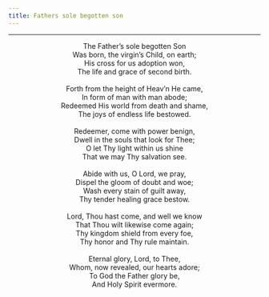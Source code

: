 ```yaml
---
title: Fathers sole begotten son
---
```


---
<center>
The Father’s sole begotten Son<br/>
Was born, the virgin’s Child, on earth;<br/>
His cross for us adoption won,<br/>
The life and grace of second birth.<br/>
<br/>
Forth from the height of Heav’n He came,<br/>
In form of man with man abode;<br/>
Redeemed His world from death and shame,<br/>
The joys of endless life bestowed.<br/>
<br/>
Redeemer, come with power benign,<br/>
Dwell in the souls that look for Thee;<br/>
O let Thy light within us shine<br/>
That we may Thy salvation see.<br/>
<br/>
Abide with us, O Lord, we pray,<br/>
Dispel the gloom of doubt and woe;<br/>
Wash every stain of guilt away,<br/>
Thy tender healing grace bestow.<br/>
<br/>
Lord, Thou hast come, and well we know<br/>
That Thou wilt likewise come again;<br/>
Thy kingdom shield from every foe,<br/>
Thy honor and Thy rule maintain.<br/>
<br/>
Eternal glory, Lord, to Thee,<br/>
Whom, now revealed, our hearts adore;<br/>
To God the Father glory be,<br/>
And Holy Spirit evermore.
</center>
